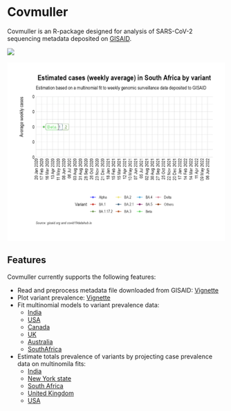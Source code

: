 # Covmuller

Covmuller is an R-package designed for analysis of SARS-CoV-2 sequencing metadata deposited on [GISAID](https://www.gisaid.org/). 

![](https://saket-choudhary.me/covmuller/articles/SA_vs_India.png)

![](https://raw.githubusercontent.com/saketkc/covmuller/master/docs/articles/SA_animated.gif)

## Features


Covmuller currently supports the following features:

* Read and preprocess metadata file downloaded from GISAID: [Vignette](articles/Introduction.html)
* Plot variant prevalence: [Vignette](articles/Introduction.html)
* Fit multinomial models to variant prevalence data:
    - [India](https://saket-choudhary.me/covmuller/articles/MultinomialModeling_India.html)
    - [USA](https://saket-choudhary.me/covmuller/articles/MultinomialModeling_USA.html)
    - [Canada](https://saket-choudhary.me/covmuller/articles/MultinomialModeling_Canada.html)
    - [UK](https://saket-choudhary.me/covmuller/articles/MultinomialModeling_UK.html)
    - [Australia](https://saket-choudhary.me/covmuller/articles/MultinomialModeling_Australia.html)
    - [SouthAfrica](https://saket-choudhary.me/covmuller/articles/MultinomialModeling_SouthAfrica.html)
* Estimate totals prevalence of variants by projecting case prevalence data on multinomila fits:  
    - [India](https://saket-choudhary.me/covmuller/articles/VariantAnimation-India.html)
    - [New York state](https://saket-choudhary.me/covmuller/articles/VariantAnimation-NewYork.html)
    - [South Africa](https://saket-choudhary.me/covmuller/articles/VariantAnimation-SouthAfrica.html)
    - [United Kingdom](https://saket-choudhary.me/covmuller/articles/VariantAnimation-UK.html)
    - [USA](https://saket-choudhary.me/covmuller/articles/VariantAnimation-USA.html)
    


